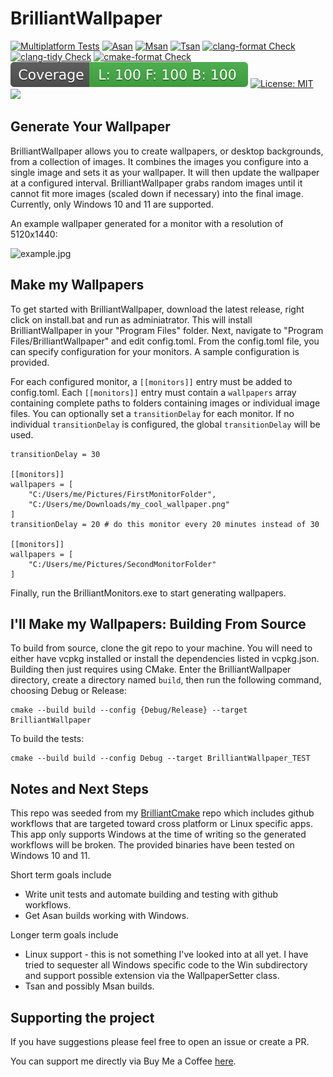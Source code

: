 # BrilliantWallpaper 

[![Multiplatform Tests](https://github.com/dvd0bvb/BrilliantWallpaper/actions/workflows/cmake-multi-platform.yml/badge.svg)](https://github.com/dvd0bvb/BrilliantWallpaper/actions/workflows/cmake-multi-platform.yml) [![Asan](https://github.com/dvd0bvb/BrilliantWallpaper/actions/workflows/asan.yml/badge.svg)](https://github.com/dvd0bvb/BrilliantWallpaper/actions/workflows/asan.yml) [![Msan](https://github.com/dvd0bvb/BrilliantWallpaper/actions/workflows/msan.yml/badge.svg)](https://github.com/dvd0bvb/BrilliantWallpaper/actions/workflows/asan.yml) [![Tsan](https://github.com/dvd0bvb/BrilliantWallpaper/actions/workflows/tsan.yml/badge.svg)](https://github.com/dvd0bvb/BrilliantWallpaper/actions/workflows/tsan.yml) 
[![clang-format Check](https://github.com/dvd0bvb/BrilliantWallpaper/actions/workflows/clang-format-check.yml/badge.svg)](https://github.com/dvd0bvb/BrilliantWallpaper/actions/workflows/clang-format-check.yml) [![clang-tidy Check](https://github.com/dvd0bvb/BrilliantWallpaper/actions/workflows/clang-tidy-check.yml/badge.svg)](https://github.com/dvd0bvb/BrilliantWallpaper/actions/workflows/clang-tidy-check.yml) [![cmake-format Check](https://github.com/dvd0bvb/BrilliantWallpaper/actions/workflows/cmake-format-check.yml/badge.svg)](https://github.com/dvd0bvb/BrilliantWallpaper/actions/workflows/cmake-format-check.yml)
[![coverage](img/coverage.svg)](https://dvd0bvb.github.io/BrilliantWallpaper) [![License: MIT](https://img.shields.io/badge/License-MIT-yellow.svg)](https://opensource.org/licenses/MIT) <a href="https://www.buymeacoffee.com/dvd0bvb"><img src="https://img.buymeacoffee.com/button-api/?text=Buy me a coffee&emoji=&slug=dvd0bvb&button_colour=deddda&font_colour=000000&font_family=Inter&outline_colour=000000&coffee_colour=FFDD00" height="21px"/></a>

## Generate Your Wallpaper

BrilliantWallpaper allows you to create wallpapers, or desktop backgrounds, from a collection of images. It combines the images you configure into a single image and sets it as your wallpaper. It will then update the wallpaper at a configured interval. BrilliantWallpaper grabs random images until it cannot fit more images (scaled down if necessary) into the final image. Currently, only Windows 10 and 11 are supported.

An example wallpaper generated for a monitor with a resolution of 5120x1440:

![example.jpg](img/example.jpg)

## Make my Wallpapers

To get started with BrilliantWallpaper, download the latest release, right click on install.bat and run as adminiatrator. This will install BrilliantWallpaper in your "Program Files" folder. Next, navigate to "Program Files/BrilliantWallpaper" and edit config.toml. From the config.toml file, you can specify configuration for your monitors. A sample configuration is provided. 

For each configured monitor, a `[[monitors]]` entry must be added to config.toml. Each `[[monitors]]` entry must contain a `wallpapers` array containing complete paths to folders containing images or individual image files. You can optionally set a `transitionDelay` for each monitor. If no individual `transitionDelay` is configured, the global `transitionDelay` will be used.

```
transitionDelay = 30

[[monitors]]
wallpapers = [
	"C:/Users/me/Pictures/FirstMonitorFolder",
	"C:/Users/me/Downloads/my_cool_wallpaper.png"
]
transitionDelay = 20 # do this monitor every 20 minutes instead of 30

[[monitors]]
wallpapers = [
	"C:/Users/me/Pictures/SecondMonitorFolder"
]
```

Finally, run the BrilliantMonitors.exe to start generating wallpapers.

## I'll Make my Wallpapers: Building From Source

To build from source, clone the git repo to your machine. You will need to either have vcpkg installed or install the dependencies listed in vcpkg.json. Building then just requires using CMake. Enter the BrilliantWallpaper directory, create a directory named `build`, then run the following command, choosing Debug or Release:

```
cmake --build build --config {Debug/Release} --target BrilliantWallpaper
```

To build the tests:

```
cmake --build build --config Debug --target BrilliantWallpaper_TEST
```

## Notes and Next Steps

This repo was seeded from my [BrilliantCmake](https://github.com/dvd0bvb/BrilliantCMake) repo which includes github workflows that are targeted toward cross platform or Linux specific apps. This app only supports Windows at the time of writing so the generated workflows will be broken. The provided binaries have been tested on Windows 10 and 11.

Short term goals include
- Write unit tests and automate building and testing with github workflows.
- Get Asan builds working with Windows.

Longer term goals include
- Linux support - this is not something I've looked into at all yet. I have tried to sequester all Windows specific code to the Win subdirectory and support possible extension via the WallpaperSetter class.
- Tsan and possibly Msan builds.

## Supporting the project

If you have suggestions please feel free to open an issue or create a PR.

You can support me directly via Buy Me a Coffee [here](https://www.buymeacoffee.com/dvd0bvb).
